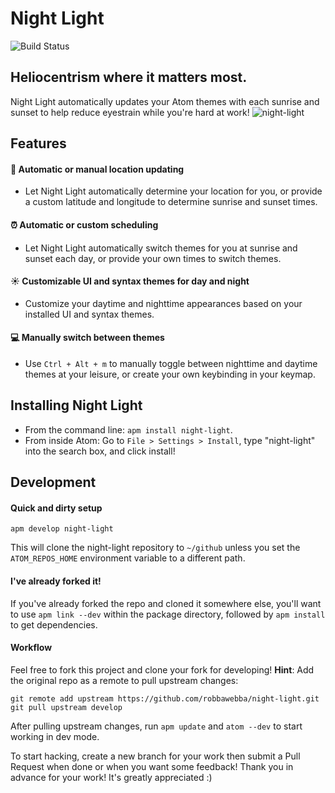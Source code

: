 # Night Light
![Build Status](https://travis-ci.org/robbawebba/night-light.svg?branch=develop)
## Heliocentrism where it matters most.
Night Light automatically updates your Atom themes with each sunrise and sunset to help reduce eyestrain while you're hard at work!
![night-light](https://cloud.githubusercontent.com/assets/10067384/24683545/bed6aec4-196d-11e7-9d89-0182b7e73a7a.png)

## Features
#### :round_pushpin: Automatic or manual location updating
* Let Night Light automatically determine your location for you, or provide a custom latitude and longitude to determine sunrise and sunset times.

#### :alarm_clock: Automatic or custom scheduling
* Let Night Light automatically switch themes for you at sunrise and sunset each day, or provide your own times to switch themes.

#### :sunny: Customizable UI and syntax themes for day and night
* Customize your daytime and nighttime appearances based on your installed UI and syntax themes.

#### :computer: Manually switch between themes
* Use `Ctrl + Alt + m` to manually toggle between nighttime and daytime themes at your leisure, or create your own keybinding in your keymap.

## Installing Night Light
* From the command line: `apm install night-light`.
* From inside Atom: Go to `File > Settings > Install`, type "night-light" into the search box, and click install!

## Development
#### Quick and dirty setup

`apm develop night-light`

This will clone the night-light repository to `~/github` unless you set the `ATOM_REPOS_HOME` environment variable to a different path.

#### I've already forked it!

If you've already forked the repo and cloned it somewhere else, you'll want to use `apm link --dev` within the package directory, followed by `apm install` to get dependencies.

#### Workflow
Feel free to fork this project and clone your fork for developing! **Hint**: Add the original repo as a remote to pull upstream changes:
```
git remote add upstream https://github.com/robbawebba/night-light.git
git pull upstream develop
```

After pulling upstream changes, run `apm update` and `atom --dev` to start working in dev mode.

To start hacking, create a new branch for your work then submit a Pull Request when done or when you want some feedback! Thank you in advance for your work! It's greatly appreciated :)
